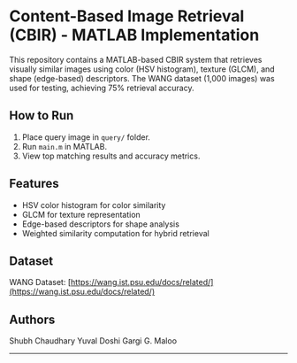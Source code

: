 
# Content-Based Image Retrieval (CBIR) - MATLAB Implementation

This repository contains a MATLAB-based CBIR system that retrieves visually similar images using
color (HSV histogram), texture (GLCM), and shape (edge-based) descriptors. The WANG dataset (1,000 images) was used for testing, achieving 75% retrieval accuracy.

## How to Run
1. Place query image in `query/` folder.
2. Run `main.m` in MATLAB.
3. View top matching results and accuracy metrics.

## Features
- HSV color histogram for color similarity
- GLCM for texture representation
- Edge-based descriptors for shape analysis
- Weighted similarity computation for hybrid retrieval

## Dataset
WANG Dataset: [https://wang.ist.psu.edu/docs/related/](https://wang.ist.psu.edu/docs/related/)

## Authors
Shubh Chaudhary
Yuval Doshi
Gargi G. Maloo


---
